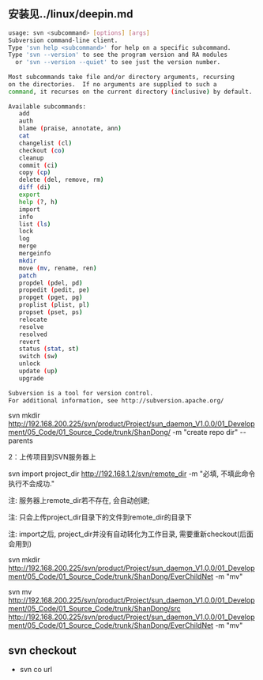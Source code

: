## 安装见../linux/deepin.md

```sh
usage: svn <subcommand> [options] [args]                              
Subversion command-line client.                                       
Type 'svn help <subcommand>' for help on a specific subcommand.       
Type 'svn --version' to see the program version and RA modules        
  or 'svn --version --quiet' to see just the version number.          
                                                                      
Most subcommands take file and/or directory arguments, recursing      
on the directories.  If no arguments are supplied to such a           
command, it recurses on the current directory (inclusive) by default. 
                                                                      
Available subcommands:                                                
   add                                                                
   auth                                                               
   blame (praise, annotate, ann)                                      
   cat                                                                
   changelist (cl)                                                    
   checkout (co)                                                      
   cleanup                                                            
   commit (ci)                                                        
   copy (cp)                                                          
   delete (del, remove, rm)                                           
   diff (di)                                                          
   export                                                             
   help (?, h)                                                        
   import                                                             
   info                                                               
   list (ls)                                                          
   lock                                                               
   log                                                                
   merge                                                              
   mergeinfo                                                          
   mkdir                                                              
   move (mv, rename, ren)                                             
   patch                                                              
   propdel (pdel, pd)                                                 
   propedit (pedit, pe)                                               
   propget (pget, pg)                                                 
   proplist (plist, pl)                                               
   propset (pset, ps)                                                 
   relocate                                                           
   resolve                                                            
   resolved                                                           
   revert                                                             
   status (stat, st)                                                  
   switch (sw)                                                        
   unlock                                                             
   update (up)                                                        
   upgrade                                                            
                                                                      
Subversion is a tool for version control.                             
For additional information, see http://subversion.apache.org/         
```

svn mkdir http://192.168.200.225/svn/product/Project/sun_daemon_V1.0.0/01_Development/05_Code/01_Source_Code/trunk/ShanDong/ -m "create repo dir" --parents

2：上传项目到SVN服务器上

svn import project_dir http://192.168.1.2/svn/remote_dir -m "必填, 不填此命令执行不会成功."

注: 服务器上remote_dir若不存在, 会自动创建;

注: 只会上传project_dir目录下的文件到remote_dir的目录下

注: import之后, project_dir并没有自动转化为工作目录, 需要重新checkout(后面会用到)

svn mkdir  http://192.168.200.225/svn/product/Project/sun_daemon_V1.0.0/01_Development/05_Code/01_Source_Code/trunk/ShanDong/EverChildNet -m "mv"

svn mv  http://192.168.200.225/svn/product/Project/sun_daemon_V1.0.0/01_Development/05_Code/01_Source_Code/trunk/ShanDong/src http://192.168.200.225/svn/product/Project/sun_daemon_V1.0.0/01_Development/05_Code/01_Source_Code/trunk/ShanDong/EverChildNet -m "mv"

## svn checkout
* svn co url

